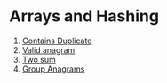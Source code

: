 # Arrays and Hashing

1. [Contains Duplicate](ContainsDuplicate.md)
2. [Valid anagram](ValidAnagram.md)
3. [Two sum](TwoSum.md)
4. [Group Anagrams](GroupAnagrams.md)
